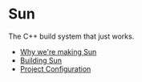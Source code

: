 # Sun

The C++ build system that just works.

- [Why we're making Sun](https://calamity.gg/sun/)
- [Building Sun](https://github.com/calamity-inc/Sun/blob/senpai/docs/Building.md)
- [Project Configuration](https://github.com/calamity-inc/Sun/blob/senpai/docs/Config%20(.sun%20file).md)
